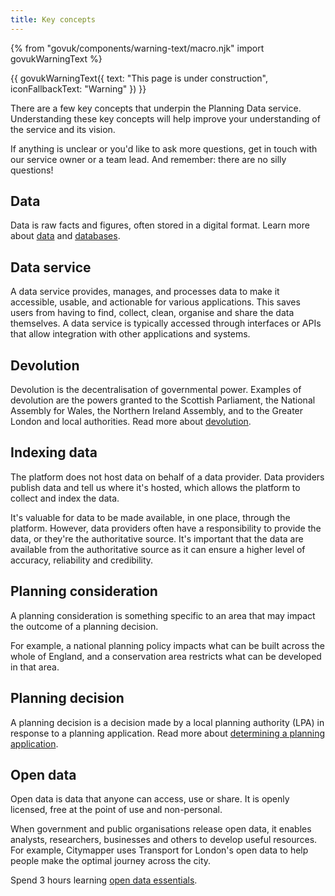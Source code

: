 ```yaml
---
title: Key concepts
---
```

{% from "govuk/components/warning-text/macro.njk" import govukWarningText %}

{{ govukWarningText({
  text: "This page is under construction",
  iconFallbackText: "Warning"
}) }}

There are a few key concepts that underpin the Planning Data service. Understanding these key concepts will help improve your understanding of the service and its vision.

If anything is unclear or you'd like to ask more questions, get in touch with our service owner or a team lead. And remember: there are no silly questions!

## Data 

Data is raw facts and figures, often stored in a digital format. Learn more about [data](https://www.bbc.co.uk/bitesize/guides/zphqgdm/revision/1) and [databases](https://www.bbc.co.uk/bitesize/guides/zsfky4j/revision/1).

## Data service

A data service provides, manages, and processes data to make it accessible, usable, and actionable for various applications. This saves users from having to find, collect, clean, organise and share the data themselves. A data service is typically accessed through interfaces or APIs that allow integration with other applications and systems.

## Devolution

Devolution is the decentralisation of governmental power. Examples of devolution are the powers granted to the Scottish Parliament, the National Assembly for Wales, the Northern Ireland Assembly, and to the Greater London and local authorities. Read more about [devolution](https://commonslibrary.parliament.uk/research-briefings/CBP-8599/).

## Indexing data

The platform does not host data on behalf of a data provider. Data providers publish data and tell us where it's hosted, which allows the platform to collect and index the data. 

It's valuable for data to be made available, in one place, through the platform. However, data providers often have a responsibility to provide the data, or they're the authoritative source. It's important that the data are available from the authoritative source as it can ensure a higher level of accuracy, reliability and credibility.

## Planning consideration

A planning consideration is something specific to an area that may impact the outcome of a planning decision.

For example, a national planning policy impacts what can be built across the whole of England, and a conservation area restricts what can be developed in that area.

## Planning decision

A planning decision is a decision made by a local planning authority (LPA) in response to a planning application. Read more about [determining a planning application](https://www.gov.uk/guidance/determining-a-planning-application).

## Open data

Open data is data that anyone can access, use or share. It is openly licensed, free at the point of use and non-personal. 

When government and public organisations release open data, it enables analysts, researchers, businesses and others to develop useful resources. For example, Citymapper uses Transport for London's open data to help people make the optimal journey across the city. 

Spend 3 hours learning [open data essentials](https://open-data-essentials.learndata.info/). 